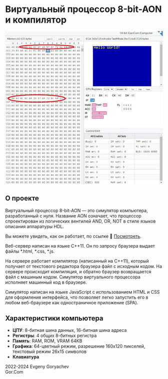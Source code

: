 # Виртуальный процессор 8-bit-AON и компилятор

![Скриншот](img/Screenshot1.jpg)

## О проекте

Виртуальный процессор 8-bit-AON — это симулятор компьютера, разработанный с нуля. Название AON означает, что процессор спроектирован из логических вентилей AND, OR, NOT в стиле языков описания аппаратуры HDL.

Вы можете увидеть, как он работает, по ссылке :eyes: [Посмотреть](http://gorcom.online/aon).

Веб-сервер написан на языке C++11. Он по запросу браузера выдает файлы *.html, *.css, *.js.

На сервере работает компилятор (написанный на C++11), который получает от текстового редактора браузера файл с исходным кодом. На сервере происходит компиляция, и обратно браузер возвращается файл с машиным кодом. Симулятор виртуального процессора исполняет машинный код в браузере.

Симулятор написан на языке JavaScript с использованием HTML и CSS для оформления интерфейса, что позволяет легко запустить его в любом веб-браузере как одностраничное приложение (SPA).


## Характеристики компьютера

- **ЦПУ**: 8-битная шина данных, 16-битная шина адреса
- **Регистры**: 4 общих 8-битных регистра
- **Память**: RAM, ROM, VRAM 64KB
- **Графика**: 64-цветный режим, разрешение 160x120 пикселей, текстовый режим 26x15 символов
- **Клавиатура**


2022-2024 Evgeny Goryachev  
Gor.Com

